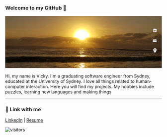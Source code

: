 ### Welcome to my GitHub 👋

[![Header](https://github.com/vicky1in/vicky1in/blob/main/assets/VickyLin.gif "Header")](https://www.linkedin.com/in/vickylinau/)

Hi, my name is Vicky. I'm a graduating software engineer from Sydney, educated at the University of Sydney. I love all things related to human-computer interaction. Here you will find my projects. My hobbies include puzzles, learning new languages and making things

-----

### 📧 Link with me 
  [LinkedIn](https://www.linkedin.com/in/vickylinau) | [Resume](https://resume.io/r/LSfLx0pE4)
  
![visitors](https://visitor-badge.glitch.me/badge?page_id=page.id)
